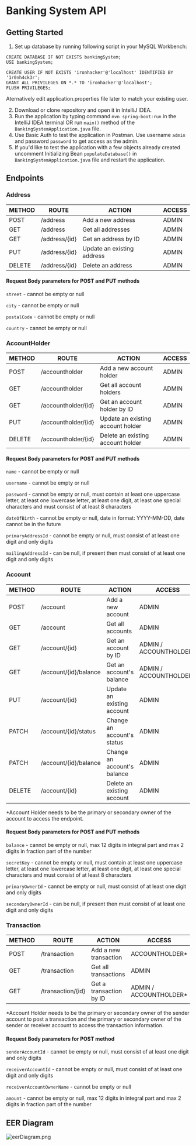 # Banking System API

## Getting Started
1. Set up database by running following script in your MySQL Workbench:

```
CREATE DATABASE IF NOT EXISTS bankingSystem;
USE bankingSystem;

CREATE USER IF NOT EXISTS 'ironhacker'@'localhost' IDENTIFIED BY '1r0nh4ck3r';
GRANT ALL PRIVILEGES ON *.* TO 'ironhacker'@'localhost';
FLUSH PRIVILEGES;
```
Aternatively edit application.properties file later to match your existing user.

2. Download or clone repository and open it in IntelliJ IDEA.
3. Run the application by typing command ```mvn spring-boot:run``` in the IntelliJ IDEA terminal
OR run ```main()``` method of the ```BankingSystemApplication.java``` file.
4. Use Basic Auth to test the application in Postman. Use username ```admin``` and password ```password``` to get access as the admin.
5. If you'd like to test the application with a few objects already created uncomment Initializing Bean ```populateDatabase()``` in ```BankingSystemApplication.java``` file and restart the application.

## Endpoints

### Address
|METHOD|ROUTE|ACTION|ACCESS
|---|----|----|---|
|POST|/address|Add a new address|ADMIN
|GET|/address|Get all addresses|ADMIN
|GET|/address/{id}|Get an address by ID|ADMIN
|PUT|/address/{id}|Update an existing address|ADMIN
|DELETE|/address/{id}|Delete an address|ADMIN

#### Request Body parameters for POST and PUT methods
```street``` - cannot be empty or null

```city``` - cannot be empty or null

```postalCode``` - cannot be empty or null

```country``` - cannot be empty or null

### AccountHolder
|METHOD|ROUTE|ACTION|ACCESS
|---|----|----|---|
|POST|/accountholder|Add a new account holder|ADMIN
|GET|/accountholder|Get all account holders|ADMIN
|GET|/accountholder/{id}|Get an account holder by ID|ADMIN
|PUT|/accountholder/{id}|Update an existing account holder|ADMIN
|DELETE|/accountholder/{id}|Delete an existing account holder|ADMIN

#### Request Body parameters for POST and PUT methods
```name``` - cannot be empty or null

```username``` - cannot be empty or null

```password``` - cannot be empty or null, must contain at least one uppercase letter, at least one lowercase letter, at least one digit, at least one special characters and must consist of at least 8 characters

```dateOfBirth``` - cannot be empty or null, date in format: YYYY-MM-DD, date cannot be in the future

```primaryAddressId``` - cannot be empty or null, must consist of at least one digit and only digits

```mailingAddressId``` - can be null, if present then must consist of at least one digit and only digits

### Account
|METHOD|ROUTE|ACTION|ACCESS
|---|----|----|---|
|POST|/account|Add a new account|ADMIN
|GET|/account|Get all accounts|ADMIN
|GET|/account/{id}|Get an account by ID|ADMIN / ACCOUNTHOLDER*
|GET|/account/{id}/balance|Get an account's balance|ADMIN / ACCOUNTHOLDER*
|PUT|/account/{id}|Update an existing account|ADMIN
|PATCH|/account/{id}/status|Change an account's status|ADMIN
|PATCH|/account/{id}/balance|Change an account's balance|ADMIN
|DELETE|/account/{id}|Delete an existing account|ADMIN

*Account Holder needs to be the primary or secondary owner of the account to access the endpoint.

#### Request Body parameters for POST and PUT methods
```balance``` - cannot be empty or null, max 12 digits in integral part and max 2 digits in fraction part of the number

```secretKey``` - cannot be empty or null, must contain at least one uppercase letter, at least one lowercase letter, at least one digit, at least one special characters and must consist of at least 8 characters

```primaryOwnerId``` - cannot be empty or null, must consist of at least one digit and only digits

```secondaryOwnerId``` - can be null, if present then must consist of at least one digit and only digits

### Transaction
|METHOD|ROUTE|ACTION|ACCESS
|---|----|----|---|
|POST|/transaction|Add a new transaction|ACCOUNTHOLDER*
|GET|/transaction|Get all transactions|ADMIN
|GET|/transaction/{id}|Get a transaction by ID|ADMIN / ACCOUNTHOLDER*

*Account Holder needs to be the primary or secondary owner of the sender account to post a transaction and the primary or secondary owner of the sender or receiver account to access the transaction information.

#### Request Body parameters for POST method
```senderAccountId``` - cannot be empty or null, must consist of at least one digit and only digits

```receiverAccountId``` - cannot be empty or null, must consist of at least one digit and only digits

```receiverAccountOwnerName``` - cannot be empty or null

```amount``` - cannot be empty or null, max 12 digits in integral part and max 2 digits in fraction part of the number

## EER Diagram

![eerDiagram.png](https://github.com/EN-IH-WDPT-JUN21/kat-wasik-Midterm-Project-Banking-System/src/main/resources/eerDiagram.png)
